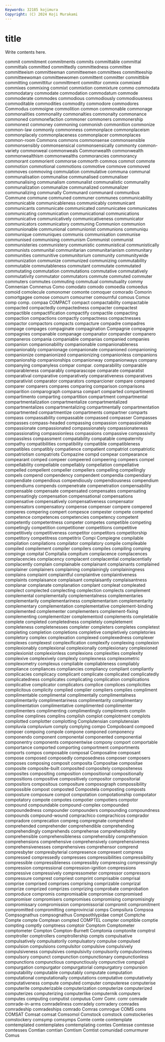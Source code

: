 ```yaml
---
Keywords: 32185 kojimura
Copyright: (C) 2024 Koji Murakami
---
```


# title

Write contents here.



 commit commitment
commitments commits committable committal committals committed committedly committedness committee committeeism
committeeman committeemen committees committeeship committeewoman committeewomen committent committer committible committing
committitur committment committor commix commixed commixes commixing commixt commixtion commixture
commo commodata commodatary commodate commodation commodatum commode commoderate commodes commodious
commodiously commodiousness commoditable commodities commodity commodore commodores Commodus commoigne commolition
common commonable commonage commonalities commonality commonalties commonalty commonance commoned commonefaction
commoner commoners commonership commonest commoney commoning commonish commonition commonize common-law
commonly commonness commonplace commonplaceism commonplacely commonplaceness commonplacer commonplaces common-room Commons
commons commonsense commonsensible commonsensibly commonsensical commonsensically commonty common-variety commonweal commonweals
Commonwealth commonwealth commonwealthism commonwealths commorancies commorancy commorant commorient commorse commorth
commos commot commote commotion commotional commotions commotive commove commoved commoves
commoving commulation commulative communa communal communalisation communalise communalised communaliser communalising
communalism communalist communalistic communality communalization communalize communalized communalizer communalizing communally
Communard communard communbus Commune commune communed communer communes communicability communicable
communicableness communicably communicant communicants communicate communicated communicatee communicates communicating communication
communicational communications communicative communicatively communicativeness communicator communicators communicatory communing Communion
communion communionable communional communionist communions communiqu communique communiques communis communisation
communise communised communising communism Communist communist communisteries communistery communistic communistical
communistically communists communital communitarian communitarianism communitary communities communitive communitorium community
communitywide communization communize communized communizing commutability commutable commutableness commutant commutate
commutated commutating commutation commutations commutative commutatively commutativity commutator commutators commute
commuted commuter commuters commutes commuting commutual commutuality commy Comnenian Comnenus
Como comodato comodo comoedia comoedus comoid comolecule comonomer comonte comoquer
comorado Comorin comortgagee comose comourn comourner comournful comous Comox comp
comp. compaa COMPACT compact compactability compactable compacted compactedly compactedness compacter
compactest compactible compactification compactify compactile compacting compaction compactions compactly compactness
compactnesses compactor compactors compacts compacture compadre compadres compage compages compaginate
compagination Compagnie compagnie compagnies companable companage companator compander companero companeros
compania companiable companias companied companies companion companionability companionable companionableness companionably
companionage companionate companioned companioning companionize companionized companionizing companionless companions companionship
companionships companionway companionways company companying companyless compar compar. comparability comparable
comparableness comparably comparascope comparate comparatist comparatival comparative comparatively comparativeness comparatives
comparativist comparator comparators comparcioner compare compared comparer comparers compares comparing
comparison comparisons comparition comparograph comparsa compart comparted compartimenti compartimento comparting
compartition compartment compartmental compartmentalization compartmentalize compartmentalized compartmentalizes compartmentalizing compartmentally compartmentation
compartmented compartmentize compartments compartner comparts compass compassability compassable compassed compasser
Compasses compasses compass-headed compassing compassion compassionable compassionate compassionated compassionately compassionateness
compassionating compassionless compassions compassive compassivity compassless compassment compatability compatable compaternity
compathy compatibilities compatibility compatible compatibleness compatibles compatibly compatience compatient compatriot
compatriotic compatriotism compatriots Compazine compd compear compearance compearant comped compeer
compeered compeering compeers compel compellability compellable compellably compellation compellative compelled
compellent compeller compellers compelling compellingly compels compend compendency compendent compendia
compendiary compendiate compendious compendiously compendiousness compendium compendiums compends compenetrate compenetration
compensability compensable compensate compensated compensates compensating compensatingly compensation compensational compensations
compensative compensatively compensativeness compensator compensators compensatory compense compenser compere compered
comperes compering compert compesce compester compete competed competence competences competencies
competency competent competently competentness competer competes competible competing competingly competition
competitioner competitions competitive competitively competitiveness competitor competitors competitorship competitory competitress
competitrix Compi Compiegne compilable compilation compilations compilator compilatory compile compileable
compiled compilement compiler compilers compiles compiling comping compinge compital Compitalia
compitum complacence complacences complacencies complacency complacent complacential complacentially complacently complain
complainable complainant complainants complained complainer complainers complaining complainingly complainingness complains
complaint complaintful complaintive complaintiveness complaints complaisance complaisant complaisantly complaisantness complanar
complanate complanation complant compleat compleated complect complected complecting complection complects
complement complemental complementally complementalness complementaries complementarily complementariness complementarism complementarity complementary
complementation complementative complement-binding complemented complementer complementers complement-fixing complementing complementizer complementoid
complements completable complete completed completedness completely completement completeness completenesses completer
completers completes completest completing completion completions completive completively completories completory
complex complexation complexed complexedness complexer complexes complexest complexification complexify complexing
complexion complexionably complexional complexionally complexionary complexioned complexionist complexionless complexions complexities
complexity complexive complexively complexly complexness complexometric complexometry complexus compliable compliableness
compliably compliance compliances compliancies compliancy compliant compliantly complicacies complicacy complicant
complicate complicated complicatedly complicatedness complicates complicating complication complications complicative complicator
complicators complice complices complicities complicitous complicity complied complier compliers complies
compliment complimentable complimental complimentally complimentalness complimentarily complimentariness complimentarity complimentary complimentation
complimentative complimented complimenter complimenters complimenting complimentingly compliments complin compline complines
complins complish complot complotment complots complotted complotter complotting Complutensian complutensian
compluvia compluvium comply complying compo Compoboard compoed compoer compoing compole
compone componed componency componendo component componental componented componential componentry components
componentwise compony comport comportable comportance comported comporting comportment comportments comports
compos composable composal Composaline composant compose composed composedly composedness composer
composers composes composing composit composita Compositae compositae composite composite-built composited
compositely compositeness composites compositing composition compositional compositionally compositions compositive compositively
compositor compositorial compositors compositous compositure composograph compossibility compossible compost composted
Compostela composting composts composture composure compot compotation compotationship compotator compotatory
compote compotes compotier compotiers compotor compound compoundable compound-complex compounded compoundedness
compounder compounders compounding compoundness compounds compound-wound comprachico comprachicos comprador compradore
comprecation compreg compregnate comprehend comprehended comprehender comprehendible comprehending comprehendingly comprehends
comprehense comprehensibility comprehensible comprehensibleness comprehensibly comprehension comprehensions comprehensive comprehensively comprehensiveness
comprehensivenesses comprehensives comprehensor comprend compresbyter compresbyterial compresence compresent compress compressed
compressedly compresses compressibilities compressibility compressible compressibleness compressibly compressing compressingly compression
compressional compression-ignition compressions compressive compressively compressometer compressor compressors compressure comprest
compriest comprint comprisable comprisal comprise comprised comprises comprising comprizable comprizal
comprize comprized comprizes comprizing comprobate comprobation comproduce compromis compromisable compromise
compromised compromiser compromisers compromises compromising compromisingly compromissary compromission compromissorial compromit
compromitment compromitted compromitting comprovincial comps Compsilura Compsoa Compsognathus compsognathus Compsothlypidae
compt Comptche Compte compte Comptean compted COMPTEL compter comptible comptie
compting comptly comptness comptoir Comptom Comptometer comptometer Compton Compton-Burnett Comptonia
comptonite comptrol comptroller comptrollers comptrollership compts compulsative compulsatively compulsatorily compulsatory
compulse compulsed compulsion compulsions compulsitor compulsive compulsively compulsiveness compulsives compulsivity
compulsorily compulsoriness compulsory compunct compunction compunctionary compunctionless compunctions compunctious compunctiously
compunctive compupil compurgation compurgator compurgatorial compurgatory compursion computability computable computably
computate computation computational computationally computations computative computatively computativeness compute computed
computer computerese computerise computerite computerizable computerization computerize computerized computerizes computerizing
computerlike computernik computers computes computing computist computus Comr Comr. comr
comrade comrade-in-arms comradeliness comradely comradery comrades comradeship comradeships comrado Comras
comrogue COMS coms COMSAT Comsat comsat Comsomol Comstock comstock comstockeries
comstockery comsymp comsymps Comte comte comtemplate comtemplated comtemplates comtemplating comtes
Comtesse comtesse comtesses Comtian comtian Comtism Comtist comunidad comurmurer Comus
